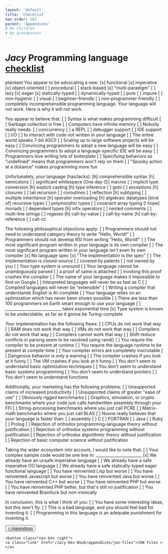 ```yaml
---
layout: 'default'
title: 'Checklist'
nav_order: 103
parent: 'Appendices'
# No children
# No grandparent
---
```


# *Jacy* Programming language [checklist](https://www.mcmillen.dev/language_checklist.html)

<span class="inline-code highlight-jc hljs"></span><span class="inline-code highlight-jc hljs">plaintext
You appear to be advocating a new:
[x] functional  [x] imperative  [x] object-oriented  [ ] procedural [ ] stack-based
[x] <span class="hljs-string">&quot;multi-paradigm&quot;</span>  [ ] lazy  [x] eager  [x] statically-typed  [ ] dynamically-typed
[ ] pure  [ ] impure  [ ] non-hygienic  [ ] visual  [ ] beginner-friendly
[ ] non-programmer-friendly  [ ] completely incomprehensible
programming language.  Your language will <span class="hljs-operator">not</span> work.  Here is why it will <span class="hljs-operator">not</span> work.

You appear to believe that:
[ ] Syntax is what makes programming difficult
[ ] Garbage collection is free                [ ] Computers have infinite memory
[ ] Nobody really needs:
    [ ] concurrency  [ ] a REPL  [ ] debugger support  [ ] IDE support  [ ] I/O
    [ ] to interact with code <span class="hljs-operator">not</span> written <span class="hljs-keyword">in</span> your language
[ ] The entire world speaks <span class="hljs-number">7</span>-bit ASCII
[ ] Scaling up to large software projects will be easy
[ ] Convincing programmers to adopt a new language will be easy
[ ] Convincing programmers to adopt a language-specific IDE will be easy
[ ] Programmers love writing lots of boilerplate
[ ] Specifying behaviors <span class="hljs-keyword">as</span> <span class="hljs-string">&quot;undefined&quot;</span> means that programmers won<span class="hljs-symbol">&#x27;t</span> rely on them
[ ] <span class="hljs-string">&quot;Spooky action at a distance&quot;</span> makes programming more fun

Unfortunately, your <span class="hljs-title function_ invoke__">language</span> (has/lacks):
[h] comprehensible syntax  [h] semicolons  [ ] significant whitespace  [One day 🙃] macros
[ ] implicit <span class="hljs-keyword">type</span> <span class="hljs-title class_">conversion</span>  [h] explicit casting  [h] <span class="hljs-keyword">type</span> <span class="hljs-title class_">inference</span>
[ ] goto  [ ] exceptions  [h] closures  [ ] tail recursion  [ ] coroutines
[ ] reflection  [h] subtyping  [ ] multiple inheritance  [h] operator overloading
[h] algebraic datatypes  [kind of] recursive types  [ ] polymorphic types
[ ] covariant array typing  [I hope] monads  [ ] dependent types
[h] infix operators  [ ] nested comments  [ ] multi-line strings  [ ] regexes
[h] call-by-value  [ ] call-by-name  [h] call-by-reference  [ ] call-cc

The following philosophical objections apply:
[ ] Programmers should <span class="hljs-operator">not</span> need to understand category theory to write <span class="hljs-string">&quot;Hello, World!&quot;</span>
[ ] Programmers should <span class="hljs-operator">not</span> develop RSI from writing <span class="hljs-string">&quot;Hello, World!&quot;</span>
[ ] The most significant program written <span class="hljs-keyword">in</span> your language is its own compiler
[ ] The most significant program written <span class="hljs-keyword">in</span> your language isn<span class="hljs-symbol">&#x27;t</span> even its own compiler
[x] No language spec
[x] <span class="hljs-string">&quot;The implementation is the spec&quot;</span>
   [ ] The implementation is closed-source  [ ] covered by patents  [ ] <span class="hljs-operator">not</span> owned by you
[ ] Your <span class="hljs-keyword">type</span> <span class="hljs-title class_">system</span> is unsound  [ ] Your language cannot be unambiguously parsed
   [ ] a proof of same is attached
   [ ] invoking this proof crashes the compiler
[ ] The name of your language makes it impossible to find on Google
[ ] Interpreted languages will never be <span class="hljs-keyword">as</span> fast <span class="hljs-keyword">as</span> C
[ ] Compiled languages will never be <span class="hljs-string">&quot;extensible&quot;</span>
[ ] Writing a compiler that understands English is AI-complete
[ ] Your language relies on an optimization which has never been shown possible
[ ] There are less than <span class="hljs-number">100</span> programmers on Earth smart enough to <span class="hljs-keyword">use</span> your language
[ ] ____________________________ takes exponential time
[x] Type system is known to be undecidable, <span class="hljs-keyword">as</span> far <span class="hljs-keyword">as</span> it gonna be Turing-complete

Your implementation has the following flaws:
[ ] CPUs do <span class="hljs-operator">not</span> work that way
[ ] RAM does <span class="hljs-operator">not</span> work that way
[ ] VMs do <span class="hljs-operator">not</span> work that way
[ ] Compilers do <span class="hljs-operator">not</span> work that way
[ ] Compilers cannot work that way
[ ] Shift-reduce conflicts <span class="hljs-keyword">in</span> parsing seem to be resolved using <span class="hljs-title function_ invoke__">rand</span>()
[ ] You require the compiler to be present at runtime
[ ] You require the language runtime to be present at compile-time
[ ] Your compiler errors are completely inscrutable
[ ] Dangerous behavior is only a warning
[ ] The compiler crashes <span class="hljs-keyword">if</span> you look at it funny
[ ] The VM crashes <span class="hljs-keyword">if</span> you look at it funny
[ ] You don<span class="hljs-symbol">&#x27;t</span> seem to understand basic optimization techniques
[ ] You don<span class="hljs-symbol">&#x27;t</span> seem to understand basic systems programming
[ ] You don<span class="hljs-symbol">&#x27;t</span> seem to understand pointers
[ ] You don<span class="hljs-symbol">&#x27;t</span> seem to understand functions

Additionally, your marketing has the following problems:
[ ] Unsupported claims of increased productivity
[ ] Unsupported claims of greater <span class="hljs-string">&quot;ease of use&quot;</span>
[ ] Obviously rigged benchmarks
   [ ] Graphics, simulation, <span class="hljs-operator">or</span> crypto benchmarks <span class="hljs-keyword">where</span> your code just calls
       handwritten assembly through your FFI
   [ ] <span class="hljs-type">String</span>-processing benchmarks <span class="hljs-keyword">where</span> you just call PCRE
   [ ] Matrix-math benchmarks <span class="hljs-keyword">where</span> you just call BLAS
[ ] Noone really believes that your language is faster than:
    [ ] assembly  [ ] C  [ ] FORTRAN  [ ] Java  [ ] Ruby  [ ] Prolog
[ ] Rejection of orthodox programming-language theory without justification
[ ] Rejection of orthodox systems programming without justification
[ ] Rejection of orthodox algorithmic theory without justification
[ ] Rejection of basic computer science without justification

Taking the wider ecosystem into account, I would like to note that:
[ ] Your complex sample code would be one line <span class="hljs-keyword">in</span>: _______________________
[x] We already have an unsafe imperative language
[ ] We already have a safe imperative OO language
[ ] We already have a safe statically-typed eager functional language
[ ] You have reinvented Lisp but worse
[ ] You have reinvented Javascript but worse
[ ] You have reinvented Java but worse
[ ] You have reinvented C++ but worse
[ ] You have reinvented PHP but worse
[ ] You have reinvented PHP better, but that<span class="hljs-symbol">&#x27;s</span> still no justification
[ ] You have reinvented Brainfuck but non-ironically

In conclusion, this is what I think of you:
[ ] You have some interesting ideas, but this won<span class="hljs-symbol">&#x27;t</span> fly.
[ ] This is a bad language, <span class="hljs-operator">and</span> you should feel bad <span class="hljs-keyword">for</span> <span class="hljs-title class_">inventing</span> it.
[ ] Programming <span class="hljs-keyword">in</span> this language is an adequate punishment <span class="hljs-keyword">for</span> <span class="hljs-title class_">inventing</span> it.
</span><span class="inline-code highlight-jc hljs"></span>
<div class="nav-btn-block">
    <button class="nav-btn left">
    <a class="link" href="/Jacy-Dev-Book/appendices/cheatsheets">< Appendices</a>
</button>

    <button class="nav-btn right">
    <a class="link" href="/Jacy-Dev-Book/appendices/jon-files">JON Files ></a>
</button>

</div>
